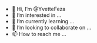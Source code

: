 - 👋 Hi, I’m @YvetteFeza
- 👀 I’m interested in ...
- 🌱 I’m currently learning ...
- 💞️ I’m looking to collaborate on ...
- 📫 How to reach me ...

<!---
YvetteFeza/YvetteFeza is a ✨ special ✨ repository because its `README.md` (this file) appears on your GitHub profile.
You can click the Preview link to take a look at your changes.
--->
